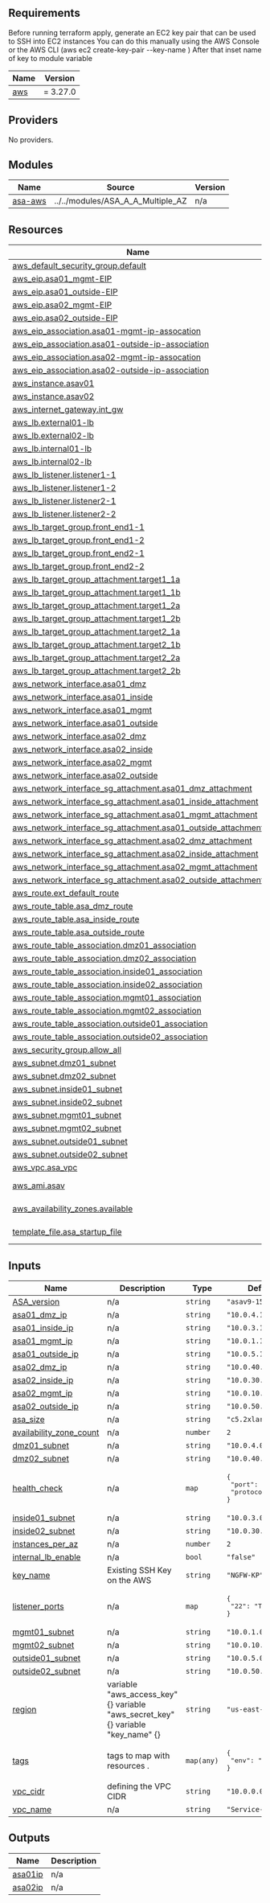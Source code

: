 

<!-- BEGIN_TF_DOCS -->
## Requirements
Before running terraform apply, generate an EC2 key pair that can be used to SSH into EC2 instances
You can do this manually using the AWS Console or the AWS CLI (aws ec2 create-key-pair --key-name <keyname>)
After that inset name of key to module variable

| Name | Version |
|------|---------|
| <a name="requirement_aws"></a> [aws](#requirement\_aws) | = 3.27.0 |

## Providers

No providers.

## Modules

| Name | Source | Version |
|------|--------|---------|
| <a name="module_asa-aws"></a> [asa-aws](#module\_asa-aws) | ../../modules/ASA_A_A_Multiple_AZ | n/a |

## Resources

| Name | Type |
|------|------|
| [aws_default_security_group.default](https://registry.terraform.io/providers/hashicorp/aws/latest/docs/resources/default_security_group) | resource |
| [aws_eip.asa01_mgmt-EIP](https://registry.terraform.io/providers/hashicorp/aws/latest/docs/resources/eip) | resource |
| [aws_eip.asa01_outside-EIP](https://registry.terraform.io/providers/hashicorp/aws/latest/docs/resources/eip) | resource |
| [aws_eip.asa02_mgmt-EIP](https://registry.terraform.io/providers/hashicorp/aws/latest/docs/resources/eip) | resource |
| [aws_eip.asa02_outside-EIP](https://registry.terraform.io/providers/hashicorp/aws/latest/docs/resources/eip) | resource |
| [aws_eip_association.asa01-mgmt-ip-assocation](https://registry.terraform.io/providers/hashicorp/aws/latest/docs/resources/eip_association) | resource |
| [aws_eip_association.asa01-outside-ip-association](https://registry.terraform.io/providers/hashicorp/aws/latest/docs/resources/eip_association) | resource |
| [aws_eip_association.asa02-mgmt-ip-assocation](https://registry.terraform.io/providers/hashicorp/aws/latest/docs/resources/eip_association) | resource |
| [aws_eip_association.asa02-outside-ip-association](https://registry.terraform.io/providers/hashicorp/aws/latest/docs/resources/eip_association) | resource |
| [aws_instance.asav01](https://registry.terraform.io/providers/hashicorp/aws/latest/docs/resources/instance) | resource |
| [aws_instance.asav02](https://registry.terraform.io/providers/hashicorp/aws/latest/docs/resources/instance) | resource |
| [aws_internet_gateway.int_gw](https://registry.terraform.io/providers/hashicorp/aws/latest/docs/resources/internet_gateway) | resource |
| [aws_lb.external01-lb](https://registry.terraform.io/providers/hashicorp/aws/latest/docs/resources/lb) | resource |
| [aws_lb.external02-lb](https://registry.terraform.io/providers/hashicorp/aws/latest/docs/resources/lb) | resource |
| [aws_lb.internal01-lb](https://registry.terraform.io/providers/hashicorp/aws/latest/docs/resources/lb) | resource |
| [aws_lb.internal02-lb](https://registry.terraform.io/providers/hashicorp/aws/latest/docs/resources/lb) | resource |
| [aws_lb_listener.listener1-1](https://registry.terraform.io/providers/hashicorp/aws/latest/docs/resources/lb_listener) | resource |
| [aws_lb_listener.listener1-2](https://registry.terraform.io/providers/hashicorp/aws/latest/docs/resources/lb_listener) | resource |
| [aws_lb_listener.listener2-1](https://registry.terraform.io/providers/hashicorp/aws/latest/docs/resources/lb_listener) | resource |
| [aws_lb_listener.listener2-2](https://registry.terraform.io/providers/hashicorp/aws/latest/docs/resources/lb_listener) | resource |
| [aws_lb_target_group.front_end1-1](https://registry.terraform.io/providers/hashicorp/aws/latest/docs/resources/lb_target_group) | resource |
| [aws_lb_target_group.front_end1-2](https://registry.terraform.io/providers/hashicorp/aws/latest/docs/resources/lb_target_group) | resource |
| [aws_lb_target_group.front_end2-1](https://registry.terraform.io/providers/hashicorp/aws/latest/docs/resources/lb_target_group) | resource |
| [aws_lb_target_group.front_end2-2](https://registry.terraform.io/providers/hashicorp/aws/latest/docs/resources/lb_target_group) | resource |
| [aws_lb_target_group_attachment.target1_1a](https://registry.terraform.io/providers/hashicorp/aws/latest/docs/resources/lb_target_group_attachment) | resource |
| [aws_lb_target_group_attachment.target1_1b](https://registry.terraform.io/providers/hashicorp/aws/latest/docs/resources/lb_target_group_attachment) | resource |
| [aws_lb_target_group_attachment.target1_2a](https://registry.terraform.io/providers/hashicorp/aws/latest/docs/resources/lb_target_group_attachment) | resource |
| [aws_lb_target_group_attachment.target1_2b](https://registry.terraform.io/providers/hashicorp/aws/latest/docs/resources/lb_target_group_attachment) | resource |
| [aws_lb_target_group_attachment.target2_1a](https://registry.terraform.io/providers/hashicorp/aws/latest/docs/resources/lb_target_group_attachment) | resource |
| [aws_lb_target_group_attachment.target2_1b](https://registry.terraform.io/providers/hashicorp/aws/latest/docs/resources/lb_target_group_attachment) | resource |
| [aws_lb_target_group_attachment.target2_2a](https://registry.terraform.io/providers/hashicorp/aws/latest/docs/resources/lb_target_group_attachment) | resource |
| [aws_lb_target_group_attachment.target2_2b](https://registry.terraform.io/providers/hashicorp/aws/latest/docs/resources/lb_target_group_attachment) | resource |
| [aws_network_interface.asa01_dmz](https://registry.terraform.io/providers/hashicorp/aws/latest/docs/resources/network_interface) | resource |
| [aws_network_interface.asa01_inside](https://registry.terraform.io/providers/hashicorp/aws/latest/docs/resources/network_interface) | resource |
| [aws_network_interface.asa01_mgmt](https://registry.terraform.io/providers/hashicorp/aws/latest/docs/resources/network_interface) | resource |
| [aws_network_interface.asa01_outside](https://registry.terraform.io/providers/hashicorp/aws/latest/docs/resources/network_interface) | resource |
| [aws_network_interface.asa02_dmz](https://registry.terraform.io/providers/hashicorp/aws/latest/docs/resources/network_interface) | resource |
| [aws_network_interface.asa02_inside](https://registry.terraform.io/providers/hashicorp/aws/latest/docs/resources/network_interface) | resource |
| [aws_network_interface.asa02_mgmt](https://registry.terraform.io/providers/hashicorp/aws/latest/docs/resources/network_interface) | resource |
| [aws_network_interface.asa02_outside](https://registry.terraform.io/providers/hashicorp/aws/latest/docs/resources/network_interface) | resource |
| [aws_network_interface_sg_attachment.asa01_dmz_attachment](https://registry.terraform.io/providers/hashicorp/aws/latest/docs/resources/network_interface_sg_attachment) | resource |
| [aws_network_interface_sg_attachment.asa01_inside_attachment](https://registry.terraform.io/providers/hashicorp/aws/latest/docs/resources/network_interface_sg_attachment) | resource |
| [aws_network_interface_sg_attachment.asa01_mgmt_attachment](https://registry.terraform.io/providers/hashicorp/aws/latest/docs/resources/network_interface_sg_attachment) | resource |
| [aws_network_interface_sg_attachment.asa01_outside_attachment](https://registry.terraform.io/providers/hashicorp/aws/latest/docs/resources/network_interface_sg_attachment) | resource |
| [aws_network_interface_sg_attachment.asa02_dmz_attachment](https://registry.terraform.io/providers/hashicorp/aws/latest/docs/resources/network_interface_sg_attachment) | resource |
| [aws_network_interface_sg_attachment.asa02_inside_attachment](https://registry.terraform.io/providers/hashicorp/aws/latest/docs/resources/network_interface_sg_attachment) | resource |
| [aws_network_interface_sg_attachment.asa02_mgmt_attachment](https://registry.terraform.io/providers/hashicorp/aws/latest/docs/resources/network_interface_sg_attachment) | resource |
| [aws_network_interface_sg_attachment.asa02_outside_attachment](https://registry.terraform.io/providers/hashicorp/aws/latest/docs/resources/network_interface_sg_attachment) | resource |
| [aws_route.ext_default_route](https://registry.terraform.io/providers/hashicorp/aws/latest/docs/resources/route) | resource |
| [aws_route_table.asa_dmz_route](https://registry.terraform.io/providers/hashicorp/aws/latest/docs/resources/route_table) | resource |
| [aws_route_table.asa_inside_route](https://registry.terraform.io/providers/hashicorp/aws/latest/docs/resources/route_table) | resource |
| [aws_route_table.asa_outside_route](https://registry.terraform.io/providers/hashicorp/aws/latest/docs/resources/route_table) | resource |
| [aws_route_table_association.dmz01_association](https://registry.terraform.io/providers/hashicorp/aws/latest/docs/resources/route_table_association) | resource |
| [aws_route_table_association.dmz02_association](https://registry.terraform.io/providers/hashicorp/aws/latest/docs/resources/route_table_association) | resource |
| [aws_route_table_association.inside01_association](https://registry.terraform.io/providers/hashicorp/aws/latest/docs/resources/route_table_association) | resource |
| [aws_route_table_association.inside02_association](https://registry.terraform.io/providers/hashicorp/aws/latest/docs/resources/route_table_association) | resource |
| [aws_route_table_association.mgmt01_association](https://registry.terraform.io/providers/hashicorp/aws/latest/docs/resources/route_table_association) | resource |
| [aws_route_table_association.mgmt02_association](https://registry.terraform.io/providers/hashicorp/aws/latest/docs/resources/route_table_association) | resource |
| [aws_route_table_association.outside01_association](https://registry.terraform.io/providers/hashicorp/aws/latest/docs/resources/route_table_association) | resource |
| [aws_route_table_association.outside02_association](https://registry.terraform.io/providers/hashicorp/aws/latest/docs/resources/route_table_association) | resource |
| [aws_security_group.allow_all](https://registry.terraform.io/providers/hashicorp/aws/latest/docs/resources/security_group) | resource |
| [aws_subnet.dmz01_subnet](https://registry.terraform.io/providers/hashicorp/aws/latest/docs/resources/subnet) | resource |
| [aws_subnet.dmz02_subnet](https://registry.terraform.io/providers/hashicorp/aws/latest/docs/resources/subnet) | resource |
| [aws_subnet.inside01_subnet](https://registry.terraform.io/providers/hashicorp/aws/latest/docs/resources/subnet) | resource |
| [aws_subnet.inside02_subnet](https://registry.terraform.io/providers/hashicorp/aws/latest/docs/resources/subnet) | resource |
| [aws_subnet.mgmt01_subnet](https://registry.terraform.io/providers/hashicorp/aws/latest/docs/resources/subnet) | resource |
| [aws_subnet.mgmt02_subnet](https://registry.terraform.io/providers/hashicorp/aws/latest/docs/resources/subnet) | resource |
| [aws_subnet.outside01_subnet](https://registry.terraform.io/providers/hashicorp/aws/latest/docs/resources/subnet) | resource |
| [aws_subnet.outside02_subnet](https://registry.terraform.io/providers/hashicorp/aws/latest/docs/resources/subnet) | resource |
| [aws_vpc.asa_vpc](https://registry.terraform.io/providers/hashicorp/aws/latest/docs/resources/vpc) | resource |
| [aws_ami.asav](https://registry.terraform.io/providers/hashicorp/aws/latest/docs/data-sources/ami) | data source |
| [aws_availability_zones.available](https://registry.terraform.io/providers/hashicorp/aws/latest/docs/data-sources/availability_zones) | data source |
| [template_file.asa_startup_file](https://registry.terraform.io/providers/hashicorp/template/latest/docs/data-sources/file) | data source |

## Inputs

| Name | Description | Type | Default | Required |
|------|-------------|------|---------|:--------:|
| <a name="input_ASA_version"></a> [ASA\_version](#input\_ASA\_version) | n/a | `string` | `"asav9-15-1"` | no |
| <a name="input_asa01_dmz_ip"></a> [asa01\_dmz\_ip](#input\_asa01\_dmz\_ip) | n/a | `string` | `"10.0.4.10"` | no |
| <a name="input_asa01_inside_ip"></a> [asa01\_inside\_ip](#input\_asa01\_inside\_ip) | n/a | `string` | `"10.0.3.10"` | no |
| <a name="input_asa01_mgmt_ip"></a> [asa01\_mgmt\_ip](#input\_asa01\_mgmt\_ip) | n/a | `string` | `"10.0.1.10"` | no |
| <a name="input_asa01_outside_ip"></a> [asa01\_outside\_ip](#input\_asa01\_outside\_ip) | n/a | `string` | `"10.0.5.10"` | no |
| <a name="input_asa02_dmz_ip"></a> [asa02\_dmz\_ip](#input\_asa02\_dmz\_ip) | n/a | `string` | `"10.0.40.20"` | no |
| <a name="input_asa02_inside_ip"></a> [asa02\_inside\_ip](#input\_asa02\_inside\_ip) | n/a | `string` | `"10.0.30.20"` | no |
| <a name="input_asa02_mgmt_ip"></a> [asa02\_mgmt\_ip](#input\_asa02\_mgmt\_ip) | n/a | `string` | `"10.0.10.20"` | no |
| <a name="input_asa02_outside_ip"></a> [asa02\_outside\_ip](#input\_asa02\_outside\_ip) | n/a | `string` | `"10.0.50.20"` | no |
| <a name="input_asa_size"></a> [asa\_size](#input\_asa\_size) | n/a | `string` | `"c5.2xlarge"` | no |
| <a name="input_availability_zone_count"></a> [availability\_zone\_count](#input\_availability\_zone\_count) | n/a | `number` | `2` | no |
| <a name="input_dmz01_subnet"></a> [dmz01\_subnet](#input\_dmz01\_subnet) | n/a | `string` | `"10.0.4.0/24"` | no |
| <a name="input_dmz02_subnet"></a> [dmz02\_subnet](#input\_dmz02\_subnet) | n/a | `string` | `"10.0.40.0/24"` | no |
| <a name="input_health_check"></a> [health\_check](#input\_health\_check) | n/a | `map` | <pre>{<br>  "port": 22,<br>  "protocol": "TCP"<br>}</pre> | no |
| <a name="input_inside01_subnet"></a> [inside01\_subnet](#input\_inside01\_subnet) | n/a | `string` | `"10.0.3.0/24"` | no |
| <a name="input_inside02_subnet"></a> [inside02\_subnet](#input\_inside02\_subnet) | n/a | `string` | `"10.0.30.0/24"` | no |
| <a name="input_instances_per_az"></a> [instances\_per\_az](#input\_instances\_per\_az) | n/a | `number` | `2` | no |
| <a name="input_internal_lb_enable"></a> [internal\_lb\_enable](#input\_internal\_lb\_enable) | n/a | `bool` | `"false"` | no |
| <a name="input_key_name"></a> [key\_name](#input\_key\_name) | Existing SSH Key on the AWS | `string` | `"NGFW-KP"` | no |
| <a name="input_listener_ports"></a> [listener\_ports](#input\_listener\_ports) | n/a | `map` | <pre>{<br>  "22": "TCP"<br>}</pre> | no |
| <a name="input_mgmt01_subnet"></a> [mgmt01\_subnet](#input\_mgmt01\_subnet) | n/a | `string` | `"10.0.1.0/24"` | no |
| <a name="input_mgmt02_subnet"></a> [mgmt02\_subnet](#input\_mgmt02\_subnet) | n/a | `string` | `"10.0.10.0/24"` | no |
| <a name="input_outside01_subnet"></a> [outside01\_subnet](#input\_outside01\_subnet) | n/a | `string` | `"10.0.5.0/24"` | no |
| <a name="input_outside02_subnet"></a> [outside02\_subnet](#input\_outside02\_subnet) | n/a | `string` | `"10.0.50.0/24"` | no |
| <a name="input_region"></a> [region](#input\_region) | variable "aws\_access\_key" {} variable "aws\_secret\_key" {} variable "key\_name" {} | `string` | `"us-east-1"` | no |
| <a name="input_tags"></a> [tags](#input\_tags) | tags to map with resources . | `map(any)` | <pre>{<br>  "env": "dev"<br>}</pre> | no |
| <a name="input_vpc_cidr"></a> [vpc\_cidr](#input\_vpc\_cidr) | defining the VPC CIDR | `string` | `"10.0.0.0/16"` | no |
| <a name="input_vpc_name"></a> [vpc\_name](#input\_vpc\_name) | n/a | `string` | `"Service-VPC"` | no |

## Outputs

| Name | Description |
|------|-------------|
| <a name="output_asa01ip"></a> [asa01ip](#output\_asa01ip) | n/a |
| <a name="output_asa02ip"></a> [asa02ip](#output\_asa02ip) | n/a |
<!-- END_TF_DOCS -->
